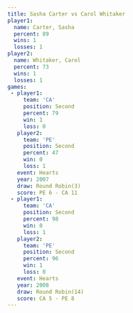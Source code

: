 ```yaml
---
title: Sasha Carter vs Carol Whitaker
player1:               
  name: Carter, Sasha  
  percent: 89          
  wins: 1              
  losses: 1            
player2:               
  name: Whitaker, Carol
  percent: 73          
  wins: 1              
  losses: 1            
games:
 - player1:          
     team: 'CA'      
     position: Second
     percent: 79     
     win: 1          
     loss: 0         
   player2:          
     team: 'PE'      
     position: Second
     percent: 47     
     win: 0          
     loss: 1         
   event: Hearts       
   year: 2007          
   draw: Round Robin(3)
   score: PE 6 - CA 11 
 - player1:          
     team: 'CA'      
     position: Second
     percent: 98     
     win: 0          
     loss: 1         
   player2:          
     team: 'PE'      
     position: Second
     percent: 96     
     win: 1          
     loss: 0         
   event: Hearts        
   year: 2008           
   draw: Round Robin(14)
   score: CA 5 - PE 8   
---
```

